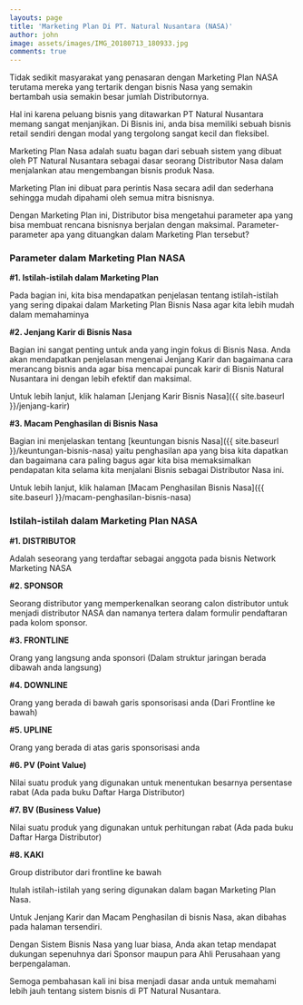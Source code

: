```yaml
---
layouts: page
title: 'Marketing Plan Di PT. Natural Nusantara (NASA)'
author: john
image: assets/images/IMG_20180713_180933.jpg
comments: true
---
```


Tidak sedikit masyarakat yang penasaran dengan Marketing Plan NASA terutama mereka yang tertarik dengan bisnis Nasa yang semakin bertambah usia semakin besar jumlah Distributornya.

Hal ini karena peluang bisnis yang ditawarkan PT Natural Nusantara memang sangat menjanjikan. Di Bisnis ini, anda bisa memiliki sebuah bisnis retail sendiri dengan modal yang tergolong sangat kecil dan fleksibel.

Marketing Plan Nasa adalah suatu bagan dari sebuah sistem yang dibuat oleh PT Natural Nusantara sebagai dasar seorang Distributor Nasa dalam menjalankan atau mengembangan
bisnis produk Nasa. 

Marketing Plan ini dibuat para perintis Nasa secara adil dan sederhana sehingga mudah dipahami oleh semua mitra bisnisnya.

Dengan Marketing Plan ini, Distributor bisa mengetahui parameter apa yang bisa membuat rencana bisnisnya berjalan dengan maksimal. Parameter-parameter apa yang dituangkan dalam Marketing Plan tersebut?

### Parameter dalam Marketing Plan NASA

**#1. Istilah-istilah dalam Marketing Plan**

Pada bagian ini, kita bisa mendapatkan penjelasan tentang istilah-istilah yang sering dipakai dalam Marketing Plan Bisnis Nasa agar kita lebih mudah dalam memahaminya

**#2. Jenjang Karir di Bisnis Nasa**

Bagian ini sangat penting untuk anda yang ingin fokus di Bisnis Nasa. Anda akan mendapatkan penjelasan mengenai Jenjang Karir dan bagaimana cara merancang bisnis anda agar bisa mencapai puncak karir di Bisnis Natural Nusantara ini dengan lebih efektif dan maksimal.

Untuk lebih lanjut, klik halaman [Jenjang Karir Bisnis Nasa]({{ site.baseurl }}/jenjang-karir)

**#3. Macam Penghasilan di Bisnis Nasa**

Bagian ini menjelaskan tentang
[keuntungan bisnis Nasa]({{ site.baseurl }}/keuntungan-bisnis-nasa) yaitu penghasilan apa yang bisa kita dapatkan dan bagaimana cara paling bagus agar kita bisa memaksimalkan pendapatan kita selama kita menjalani Bisnis sebagai Distributor Nasa ini.

Untuk lebih lanjut, klik halaman [Macam Penghasilan Bisnis Nasa]({{ site.baseurl }}/macam-penghasilan-bisnis-nasa)

### Istilah-istilah dalam Marketing Plan NASA

**#1. DISTRIBUTOR**

Adalah seseorang yang terdaftar sebagai anggota pada bisnis Network Marketing NASA

**#2. SPONSOR**

Seorang distributor yang memperkenalkan seorang calon distributor untuk menjadi distributor NASA dan namanya tertera dalam formulir pendaftaran pada kolom sponsor.

**#3. FRONTLINE**

Orang yang langsung anda sponsori (Dalam struktur jaringan berada dibawah anda langsung)

**#4. DOWNLINE**

Orang yang berada di bawah garis sponsorisasi anda (Dari Frontline ke bawah)

**#5. UPLINE**

Orang yang berada di atas garis sponsorisasi anda

**#6. PV (Point Value)**

Nilai suatu produk yang digunakan untuk menentukan besarnya persentase rabat (Ada pada buku Daftar Harga Distributor)

**#7. BV (Business Value)**

Nilai suatu produk yang digunakan untuk perhitungan rabat (Ada pada buku Daftar Harga Distributor)

**#8. KAKI**

Group distributor dari frontline ke bawah

Itulah istilah-istilah yang sering digunakan dalam bagan Marketing Plan Nasa.

Untuk Jenjang Karir dan Macam Penghasilan di bisnis Nasa, akan dibahas pada halaman tersendiri. 

Dengan Sistem Bisnis Nasa yang luar biasa, Anda akan tetap mendapat dukungan sepenuhnya dari Sponsor maupun para Ahli Perusahaan yang berpengalaman.

Semoga pembahasan kali ini bisa menjadi dasar anda untuk memahami lebih jauh tentang sistem bisnis di PT Natural Nusantara.
